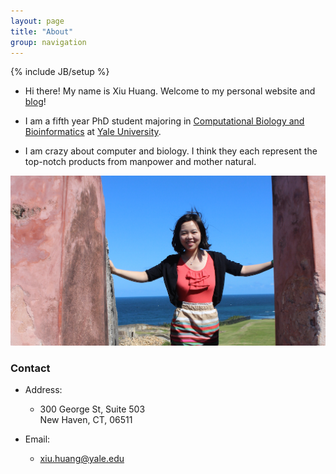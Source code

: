```yaml
---
layout: page
title: "About"
group: navigation
---
```


{% include JB/setup %}

* Hi there! My name is Xiu Huang. Welcome to my personal website and [blog](/archive.html)!

* I am a fifth year PhD student majoring in [Computational Biology and Bioinformatics](http://cbb.yale.edu/) at [Yale University](http://www.yale.edu/).

* I am crazy about computer and biology. I think they each represent the top-notch
    products from manpower and mother natural.

![](./assets/images/IMG_2094-2.png)

### Contact

* Address: 
	* 300 George St, Suite 503  
	  New Haven, CT, 06511
	  
* Email:
	* xiu.huang@yale.edu 
